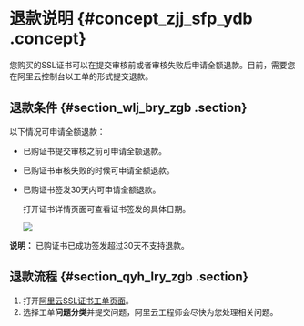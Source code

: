 # 退款说明 {#concept_zjj_sfp_ydb .concept}

您购买的SSL证书可以在提交审核前或者审核失败后申请全额退款。目前，需要您在阿里云控制台以工单的形式提交退款。

## 退款条件 {#section_wlj_bry_zgb .section}

以下情况可申请全额退款：

-   已购证书提交审核之前可申请全额退款。
-   已购证书审核失败的时候可申请全额退款。
-   已购证书签发30天内可申请全额退款。

    打开证书详情页面可查看证书签发的具体日期。

    ![](http://static-aliyun-doc.oss-cn-hangzhou.aliyuncs.com/assets/img/13563/155192869240235_zh-CN.png)


**说明：** 已购证书已成功签发超过30天不支持退款。

## 退款流程 {#section_qyh_lry_zgb .section}

1.  打开[阿里云SSL证书工单页面](https://workorder-intl.console.aliyun.com/#/ticket/add?productId=80)。
2.  选择工单**问题分类**并提交问题，阿里云工程师会尽快为您处理相关问题。

